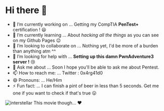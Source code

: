 # Hi there 👋


<!--
**Argald0/Argald0** is a ✨ _special_ ✨ repository because its `README.md` (this file) appears on your GitHub profile.

Here are some ideas to get you started:
-->

- 🔭 I’m currently working on ... Getting my CompTIA **PenTest+** certification ! 😃
- 🌱 I’m currently learning ... About *hacking all the things* as you can see on my Github Pages 😉
- 👯 I’m looking to collaborate on ... Nothing yet, I'd be more of a burden than anything atm ^^
- 🤔 I’m looking for help with ... **Setting up this damn PwnAdventure3 server !** 😢
- 💬 Ask me about ... Soon I hope you'll be able to ask me about Pentest.
- 📫 How to reach me: ... Twitter : 0x4rg41d0
- 😄 Pronouns: ... He/Him
- ⚡ Fun fact: ... I can finish a pint of beer in less than 5 seconds. Get me one if you want to check if that's true 😛 


![interstellar](<https://i0.wp.com/cinemaccro.com/wp-content/uploads/2016/09/BH_wip_v14.jpg?fit=1200%2C675&ssl=1>)
This movie though... ❤️
